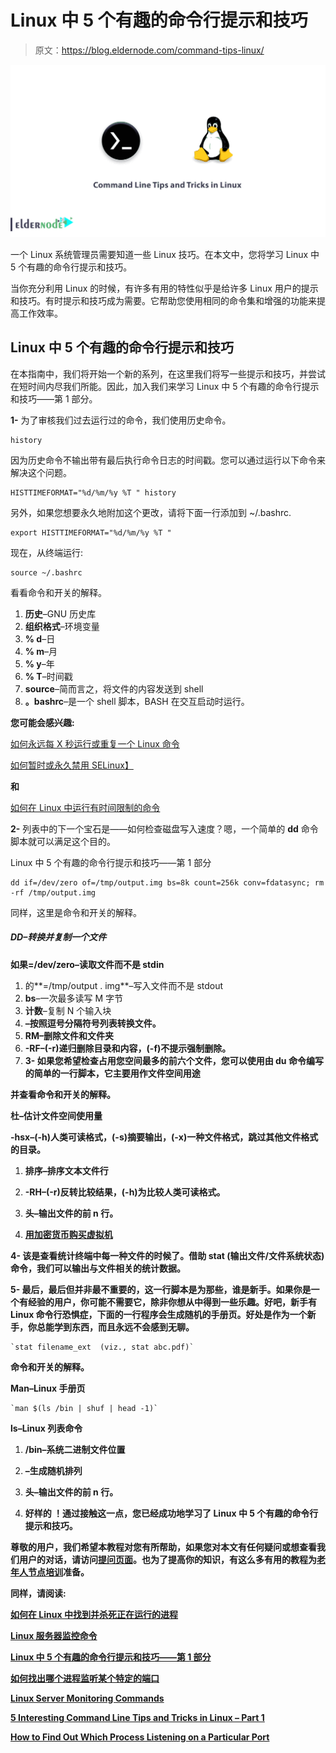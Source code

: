 # Linux 中 5 个有趣的命令行提示和技巧

> 原文：<https://blog.eldernode.com/command-tips-linux/>

![5 Interesting Command Line Tips and Tricks in Linux – Part 1](img/937644c34100955f1f5948366d93bb81.png)

一个 Linux 系统管理员需要知道一些 Linux 技巧。在本文中，您将学习 Linux 中 5 个有趣的命令行提示和技巧。

当你充分利用 Linux 的时候，有许多有用的特性似乎是给许多 Linux 用户的提示和技巧。有时提示和技巧成为需要。它帮助您使用相同的命令集和增强的功能来提高工作效率。

## Linux 中 5 个有趣的命令行提示和技巧

在本指南中，我们将开始一个新的系列，在这里我们将写一些提示和技巧，并尝试在短时间内尽我们所能。因此，加入我们来学习 Linux 中 5 个有趣的命令行提示和技巧——第 1 部分。

**1-** 为了审核我们过去运行过的命令，我们使用历史命令。

```
history
```

因为历史命令不输出带有最后执行命令日志的时间戳。您可以通过运行以下命令来解决这个问题。

```
HISTTIMEFORMAT="%d/%m/%y %T " history
```

另外，如果您想要永久地附加这个更改，请将下面一行添加到 ~/.bashrc.

```
export HISTTIMEFORMAT="%d/%m/%y %T " 
```

现在，从终端运行:

```
source ~/.bashrc 
```

看看命令和开关的解释。

1.  **历史**–GNU 历史库
2.  **组织格式**–环境变量
3.  **% d**–日
4.  **% m**–月
5.  **% y**–年
6.  **% T**–时间戳
7.  **source**–简而言之，将文件的内容发送到 shell
8.  **。bashrc**–是一个 shell 脚本，BASH 在交互启动时运行。

**您可能会感兴趣:**

[如何永远每 X 秒运行或重复一个 Linux 命令](https://eldernode.com/run-repeat-linux-command/)

[如何暂时或永久禁用 SELinux】](https://eldernode.com/disable-selinux-temporarily-permanently/)

**和**

[如何在 Linux 中运行有时间限制的命令](https://eldernode.com/run-command-with-time-limit-linux/)

**2-** 列表中的下一个宝石是——如何检查磁盘写入速度？嗯，一个简单的 **dd** 命令脚本就可以满足这个目的。

Linux 中 5 个有趣的命令行提示和技巧——第 1 部分

```
dd if=/dev/zero of=/tmp/output.img bs=8k count=256k conv=fdatasync; rm -rf /tmp/output.img 
```

同样，这里是命令和开关的解释。

##### **DD–转换并复制一个文件**

**如果=/dev/zero–读取文件而不是 stdin**

1.  的**=/tmp/output . img**–写入文件而不是 stdout
2.  **bs**–一次最多读写 M 字节
3.  **计数**–复制 N 个输入块
4.  **–按照逗号分隔符号列表转换文件。**
5.  ****RM**–删除文件和文件夹**
6.  ****-RF**–(-r)递归删除目录和内容，(-f)不提示强制删除。**
7.  ****3-** 如果您希望检查占用您空间最多的前六个文件，您可以使用由 du 命令编写的简单的一行脚本，它主要用作文件空间用途**

**并查看命令和开关的解释。**

****杜**–估计文件空间使用量**

****-hsx**–(-h)人类可读格式，(-s)摘要输出，(-x)一种文件格式，跳过其他文件格式的目录。**

1.  ****排序**–排序文本文件行**
2.  ****-RH**–(-r)反转比较结果，(-h)为比较人类可读格式。**
3.  ****头**–输出文件的前 n 行。**

5.  **[用加密货币购买虚拟机](https://eldernode.com/bitcoin-vps/)**

****4-** 该是查看统计终端中每一种文件的时候了。借助 **stat** (输出文件/文件系统状态)命令，我们可以输出与文件相关的统计数据。**

****5-** 最后，最后但并非最不重要的，这一行脚本是为那些，谁是新手。如果你是一个有经验的用户，你可能不需要它，除非你想从中得到一些乐趣。好吧，新手有 Linux 命令行恐惧症，下面的一行程序会生成随机的手册页。好处是作为一个新手，你总能学到东西，而且永远不会感到无聊。**

```
`stat filename_ext  (viz., stat abc.pdf)` 
```

**命令和开关的解释。**

****Man**–Linux 手册页**

```
`man $(ls /bin | shuf | head -1)` 
```

****ls**–Linux 列表命令**

1.  ****/bin**–系统二进制文件位置**
2.  ****–生成随机排列****
3.  ******头**–输出文件的前 n 行。****

5.  ******好样的** ！通过接触这一点，您已经成功地学习了 Linux 中 5 个有趣的命令行提示和技巧。****

******尊敬的用户**，我们希望本教程对您有所帮助，如果您对本文有任何疑问或想查看我们用户的对话，请访问[提问页面](https://eldernode.com/ask)。也为了提高你的知识，有这么多有用的教程为[老年人节点培训](https://eldernode.com/blog/)准备。****

******同样，请阅读:******

****[如何在 Linux 中找到并杀死正在运行的进程](https://eldernode.com/find-kill-running-processes-linux/)****

****[Linux 服务器监控命令](https://eldernode.com/linux-server-monitoring-commands/)****

****[Linux 中 5 个有趣的命令行提示和技巧——第 1 部分](https://eldernode.com/command-tips-linux/)****

****[如何找出哪个进程监听某个特定的端口](https://eldernode.com/find-process-listening-port/)****

****[Linux Server Monitoring Commands](https://eldernode.com/linux-server-monitoring-commands/)****

****[5 Interesting Command Line Tips and Tricks in Linux – Part 1](https://eldernode.com/command-tips-linux/)****

****[How to Find Out Which Process Listening on a Particular Port](https://eldernode.com/find-process-listening-port/)****